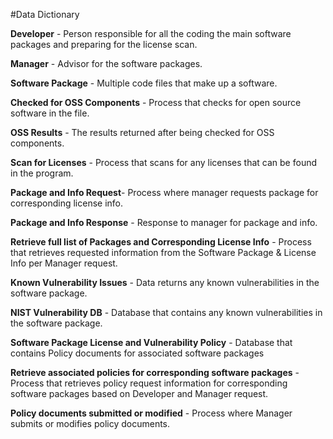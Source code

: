 #Data Dictionary

**Developer** - Person responsible for all the coding the main software packages and preparing for the license scan.

**Manager** - Advisor for the software packages. 

**Software Package** - Multiple code files that make up a software. 

**Checked for OSS Components** - Process that checks for open source software in the file.

**OSS Results** - The results returned after being checked for OSS components. 

**Scan for Licenses** - Process that scans for any licenses that can be found in the program. 
 
**Package and Info Request**- Process where manager requests package for corresponding license info. 

**Package and Info Response** - Response to manager for package and info. 

**Retrieve full list of Packages and Corresponding License Info** - Process that retrieves requested information from the Software Package & License Info per Manager request.

**Known Vulnerability Issues** -  Data returns any known vulnerabilities in the software package.

**NIST Vulnerability DB** - Database that contains any known vulnerabilities in the software package.

**Software Package License and Vulnerability Policy** - Database that contains Policy documents for associated software packages

**Retrieve associated policies for corresponding software packages** - Process that retrieves  policy request information for corresponding software packages based on Developer and Manager request.

**Policy documents submitted or modified** - Process where Manager submits or modifies policy documents.


